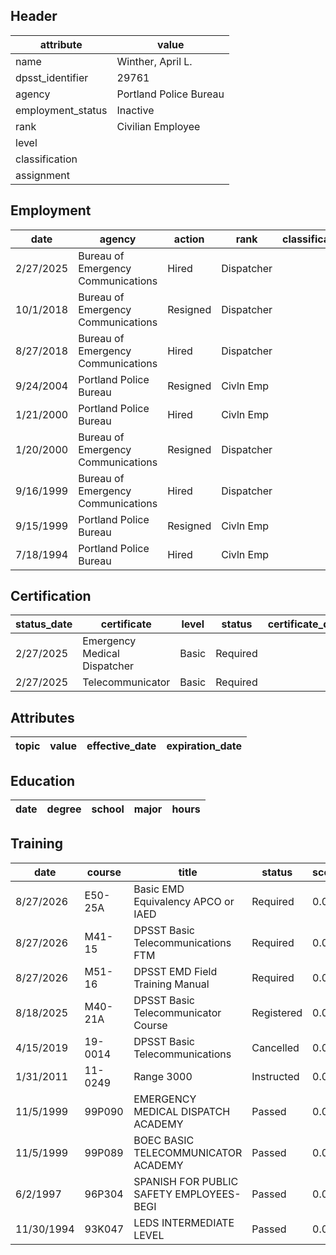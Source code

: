 ## Header
| attribute | value |
| --------- | ----- |
| name | Winther, April L. |
| dpsst_identifier | 29761 |
| agency | Portland Police Bureau |
| employment_status | Inactive |
| rank | Civilian Employee |
| level |  |
| classification |  |
| assignment |  |
## Employment
| date | agency | action | rank | classification | assignment |
| ---- | ------ | ------ | ---- | -------------- | ---------- |
| 2/27/2025 | Bureau of Emergency Communications | Hired | Dispatcher |  |  |
| 10/1/2018 | Bureau of Emergency Communications | Resigned | Dispatcher |  |  |
| 8/27/2018 | Bureau of Emergency Communications | Hired | Dispatcher |  |  |
| 9/24/2004 | Portland Police Bureau | Resigned | Civln Emp |  |  |
| 1/21/2000 | Portland Police Bureau | Hired | Civln Emp |  |  |
| 1/20/2000 | Bureau of Emergency Communications | Resigned | Dispatcher |  |  |
| 9/16/1999 | Bureau of Emergency Communications | Hired | Dispatcher |  |  |
| 9/15/1999 | Portland Police Bureau | Resigned | Civln Emp |  |  |
| 7/18/1994 | Portland Police Bureau | Hired | Civln Emp |  |  |
## Certification
| status_date | certificate | level | status | certificate_date | expiration_date | probation_date |
| ----------- | ----------- | ----- | ------ | ---------------- | --------------- | -------------- |
| 2/27/2025 | Emergency Medical Dispatcher | Basic | Required |  |  | 8/27/2026 |
| 2/27/2025 | Telecommunicator | Basic | Required |  |  | 8/27/2026 |
## Attributes
| topic | value | effective_date | expiration_date |
| ----- | ----- | -------------- | --------------- |
## Education
| date | degree | school | major | hours |
| ---- | ------ | ------ | ----- | ----- |
## Training
| date | course | title | status | score | hours |
| ---- | ------ | ----- | ------ | ----- | ----- |
| 8/27/2026 | E50-25A | Basic EMD Equivalency APCO or  IAED | Required | 0.0 | 24.00 |
| 8/27/2026 | M41-15 | DPSST Basic Telecommunications FTM | Required | 0.0 | 50.00 |
| 8/27/2026 | M51-16 | DPSST EMD Field Training Manual | Required | 0.0 | 50.00 |
| 8/18/2025 | M40-21A | DPSST Basic Telecommunicator Course | Registered | 0.0 | 0.00 |
| 4/15/2019 | 19-0014 | DPSST Basic Telecommunications | Cancelled | 0.0 | 0.00 |
| 1/31/2011 | 11-0249 | Range 3000 | Instructed | 0.0 | 4.00 |
| 11/5/1999 | 99P090 | EMERGENCY MEDICAL DISPATCH ACADEMY | Passed | 0.0 | 38.00 |
| 11/5/1999 | 99P089 | BOEC BASIC TELECOMMUNICATOR ACADEMY | Passed | 0.0 | 263.00 |
| 6/2/1997 | 96P304 | SPANISH FOR PUBLIC SAFETY EMPLOYEES-BEGI | Passed | 0.0 | 90.00 |
| 11/30/1994 | 93K047 | LEDS INTERMEDIATE LEVEL | Passed | 0.0 | 28.00 |
